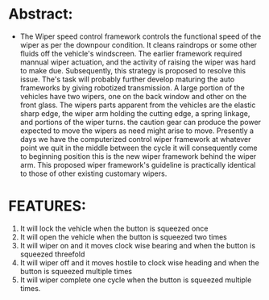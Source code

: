 # Abstract:
* The Wiper speed control framework controls the functional speed of the wiper as per the downpour condition. It cleans raindrops or some other fluids off the vehicle's windscreen. The earlier framework required mannual wiper actuation, and the activity of raising the wiper was hard to make due. Subsequently, this strategy is proposed to resolve this issue. The's task will probably further develop maturing the auto frameworks by giving robotized transmission. A large portion of the vehicles have two wipers, one on the back window and other on the front glass. The wipers parts apparent from the vehicles are the elastic sharp edge, the wiper arm holding the cutting edge, a spring linkage, and portions of the wiper turns. the caution gear can produce the power expected to move the wipers as need might arise to move. Presently a days we have the computerized control wiper framework at whatever point we quit in the middle between the cycle it will consequently come to beginning position this is the new wiper framework behind the wiper arm. This proposed wiper framework's guideline is practically identical to those of other existing customary wipers.

# FEATURES:

1. It will lock the vehicle when the button is squeezed once
2. It will open the vehicle when the button is squeezed two times
3. It will wiper on and it moves clock wise bearing and when the button is squeezed threefold
4. It will wiper off and it moves hostile to clock wise heading and when the button is squeezed multiple times
5. It will wiper complete one cycle when the button is squeezed multiple times.
